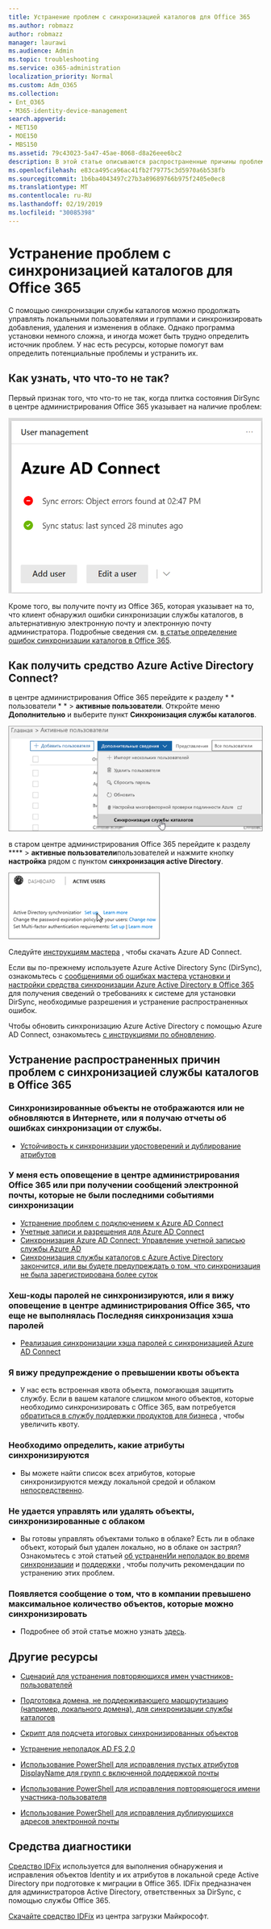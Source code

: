 ```yaml
---
title: Устранение проблем с синхронизацией каталогов для Office 365
ms.author: robmazz
author: robmazz
manager: laurawi
ms.audience: Admin
ms.topic: troubleshooting
ms.service: o365-administration
localization_priority: Normal
ms.custom: Adm_O365
ms.collection:
- Ent_O365
- M365-identity-device-management
search.appverid:
- MET150
- MOE150
- MBS150
ms.assetid: 79c43023-5a47-45ae-8068-d8a26eee6bc2
description: В этой статье описываются распространенные причины проблем с синхронизацией службы каталогов в Office 365, а также способы их устранения.
ms.openlocfilehash: e83ca495ca96ac41fb2f79775c3d5970a6b538fb
ms.sourcegitcommit: 1b6ba4043497c27b3a89689766b975f2405e0ec8
ms.translationtype: MT
ms.contentlocale: ru-RU
ms.lasthandoff: 02/19/2019
ms.locfileid: "30085398"
---
```

# <a name="fixing-problems-with-directory-synchronization-for-office-365"></a>Устранение проблем с синхронизацией каталогов для Office 365

С помощью синхронизации службы каталогов можно продолжать управлять локальными пользователями и группами и синхронизировать добавления, удаления и изменения в облаке. Однако программа установки немного сложна, и иногда может быть трудно определить источник проблем. У нас есть ресурсы, которые помогут вам определить потенциальные проблемы и устранить их.
  
## <a name="how-do-i-know-if-something-is-wrong"></a>Как узнать, что что-то не так?

Первый признак того, что что-то не так, когда плитка состояния DirSync в центре администрирования Office 365 указывает на наличие проблем:
  
![Плитка состояния DirSync в предварительной версии центра администрирования](media/060006e9-de61-49d5-8979-e77cda198e71.png)
  
Кроме того, вы получите почту из Office 365, которая указывает на то, что клиент обнаружил ошибки синхронизации службы каталогов, в альтернативную электронную почту и электронную почту администратора. Подробные сведения см. [в статье определение ошибок синхронизации каталогов в Office 365](identify-directory-synchronization-errors.md).
  
## <a name="how-do-i-get-azure-active-directory-connect-tool"></a>Как получить средство Azure Active Directory Connect?

в центре администрирования Office 365 перейдите к разделу * * пользователи * * \> **активные пользователи**. Откройте меню **Дополнительно** и выберите пункт **Синхронизация службы каталогов**. 
  
![В меню Дополнительно выберите пункт Синхронизация службы каталогов.](media/dc6669e5-c01b-471e-9cdf-04f5d44e1c4b.png)
  
в старом центре администрирования Office 365 перейдите к разделу **** \> **активные пользователи**пользователей и нажмите кнопку **настройка** рядом с пунктом **синхронизация active Directory**. 
  
![Нажмите кнопку "Настройка" рядом с элементом "Синхронизация Active Directory"](media/bd95492b-d65e-4072-a6ee-e562f5f566c3.png)
  
Следуйте [инструкциям мастера](set-up-directory-synchronization.md) , чтобы скачать Azure AD Connect. 
  
Если вы по-прежнему используете Azure Active Directory Sync (DirSync), ознакомьтесь с [сообщениями об ошибках мастера установки и настройки средства синхронизации Azure Active Directory в Office 365](https://go.microsoft.com/fwlink/p/?LinkId=396717) для получения сведений о требованиях к системе для установки DirSync, необходимые разрешения и устранение распространенных ошибок. 
  
Чтобы обновить синхронизацию Azure Active Directory с помощью Azure AD Connect, ознакомьтесь [с инструкциями по обновлению](https://go.microsoft.com/fwlink/p/?LinkId=733240).
  
## <a name="resolving-common-causes-of-problems-with-directory-synchronization-in-office-365"></a>Устранение распространенных причин проблем с синхронизацией службы каталогов в Office 365

### <a name="synchronized-objects-arent-appearing-or-updating-online-or-im-getting-synchronization-error-reports-from-the-service"></a>**Синхронизированные объекты не отображаются или не обновляются в Интернете, или я получаю отчеты об ошибках синхронизации от службы.**

- [Устойчивость к синхронизации удостоверений и дублирование атрибутов](https://docs.microsoft.com/azure/active-directory/hybrid/how-to-connect-syncservice-duplicate-attribute-resiliency)

### <a name="i-have-an-alert-in-the-office-365-admin-center-or-am-receiving-automated-emails-that-there-hasnt-been-a-recent-synchronization-event"></a>**У меня есть оповещение в центре администрирования Office 365 или при получении сообщений электронной почты, которые не были последними событиями синхронизации**
- [Устранение проблем с подключением к Azure AD Connect](https://docs.microsoft.com/azure/active-directory/hybrid/tshoot-connect-connectivity)
- [Учетные записи и разрешения для Azure AD Connect](https://go.microsoft.com/fwlink/p/?LinkId=820598)
- [Синхронизация Azure AD Connect: Управление учетной записью службы Azure AD](https://docs.microsoft.com/azure/active-directory/hybrid/how-to-connect-azureadaccount)
- [Синхронизация службы каталогов с Azure Active Directory закончится, или вы будете предупреждать о том, что синхронизация не была зарегистрирована более суток](https://support.microsoft.com/help/2882421/directory-synchronization-to-azure-active-directory-stops-or-you-re-warned-that-sync-hasn-t-registered-in-more-than-a-day)

### <a name="password-hashes-arent-synchronizing-or-im-seeing-an-alert-in-the-office-365-admin-center-that-there-hasnt-been-a-recent-password-hash-synchronization"></a>**Хеш-коды паролей не синхронизируются, или я вижу оповещение в центре администрирования Office 365, что еще не выполнялась Последняя синхронизация хэша паролей**
- [Реализация синхронизации хэша паролей с синхронизацией Azure AD Connect](https://docs.microsoft.com/azure/active-directory/hybrid/how-to-connect-password-hash-synchronization)

### <a name="im-seeing-an-alert-that-object-quota-exceeded"></a>**Я вижу предупреждение о превышении квоты объекта**
- У нас есть встроенная квота объекта, помогающая защитить службу. Если в вашем каталоге слишком много объектов, которые необходимо синхронизировать с Office 365, вам потребуется [обратиться в службу поддержки продуктов для бизнеса](https://support.office.com/article/32a17ca7-6fa0-4870-8a8d-e25ba4ccfd4b) , чтобы увеличить квоту.

### <a name="i-need-to-know-which-attributes-are-synchronized"></a>**Необходимо определить, какие атрибуты синхронизируются**
- Вы можете найти список всех атрибутов, которые синхронизируются между локальной средой и облаком [непосредственно](https://go.microsoft.com/fwlink/p/?LinkId=396719).

### <a name="i-cant-manage-or-remove-objects-that-were-synchronized-to-the-cloud"></a>**Не удается управлять или удалять объекты, синхронизированные с облаком**
- Вы готовы управлять объектами только в облаке? Есть ли в облаке объект, который был удален локально, но в облаке он застрял? Ознакомьтесь с этой статьей [об устраненИи неполадок во время синхронизации](https://go.microsoft.com/fwlink/p/?linkid=842044) и [поддержки](https://go.microsoft.com/fwlink/p/?LinkId=396720) , чтобы получить рекомендации по устранению этих проблем.

### <a name="i-got-an-error-message-that-my-company-has-exceeded-the-number-of-objects-that-can-be-synchronized"></a>**Появляется сообщение о том, что в компании превышено максимальное количество объектов, которые можно синхронизировать**
- Подробнее об этой статье можно узнать [здесь](https://go.microsoft.com/fwlink/p/?LinkId=396721).
   
## <a name="other-resources"></a>Другие ресурсы

- [Сценарий для устранения повторяющихся имен участников-пользователей](https://go.microsoft.com/fwlink/p/?LinkId=396725)
    
- [Подготовка домена, не поддерживающего маршрутизацию (например, локального домена), для синхронизации службы каталогов](prepare-a-non-routable-domain-for-directory-synchronization.md)
    
- [Скрипт для подсчета итоговых синхронизированных объектов](https://go.microsoft.com/fwlink/p/?LinkId=396726)
    
- [Устранение неполадок AD FS 2,0](https://go.microsoft.com/fwlink/p/?LinkId=396727)
    
- [Использование PowerShell для исправления пустых атрибутов DisplayName для групп с включенной поддержкой почты](https://go.microsoft.com/fwlink/p/?LinkId=396728)
    
- [Использование PowerShell для исправления повторяющегося имени участника-пользователя](https://go.microsoft.com/fwlink/p/?LinkId=396730)
    
- [Использование PowerShell для исправления дублирующихся адресов электронной почты](https://go.microsoft.com/fwlink/p/?LinkId=396731)
    
## <a name="diagnostic-tools"></a>Средства диагностики

[Средство IDFix](prepare-directory-attributes-for-synch-with-idfix.md) используется для выполнения обнаружения и исправления объектов Identity и их атрибутов в локальной среде Active Directory при подготовке к миграции в Office 365. IDFix предназначен для администраторов Active Directory, ответственных за DirSync, с помощью службы Office 365. 

[Скачайте средство IDFix](https://go.microsoft.com/fwlink/p/?LinkId=396718) из центра загрузки Майкрософт.